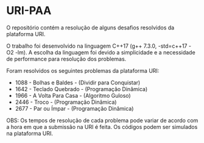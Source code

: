 # URI-PAA
O repositório contém a resolução de alguns desafios resolvidos da plataforma URI.

O trabalho foi desenvolvido na linguagem C++17 (g++ 7.3.0, -std=c++17 -O2 -lm). A escolha da linguagem foi devido a simplicidade e a necessidade de performance para resolução dos problemas.

Foram resolvidos os seguintes problemas da plataforma URI:

 - 1088 - Bolhas e Baldes - (Dividir para Conquistar)
 - 1642 - Teclado Quebrado - (Programação Dinâmica)
 - 1966 - A Volta Para Casa - (Algoritmo Guloso)
 - 2446 - Troco - (Programação Dinâmica)
 - 2677 - Par ou Ímpar - (Programação Dinâmica)

OBS: Os tempos de resolução de cada problema pode variar de acordo com a hora em que a submissão na URI é feita.
Os códigos podem ser simulados na plataforma URI.
